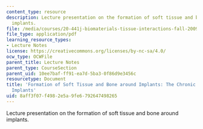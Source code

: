 ```yaml
---
content_type: resource
description: Lecture presentation on the formation of soft tissue and bone around
  implants.
file: /media/courses/20-441j-biomaterials-tissue-interactions-fall-2009/8aff3f07f4982e5a9fe6792647498265_MIT20_441JF09_lec03b_ms.pdf
file_type: application/pdf
learning_resource_types:
- Lecture Notes
license: https://creativecommons.org/licenses/by-nc-sa/4.0/
ocw_type: OCWFile
parent_title: Lecture Notes
parent_type: CourseSection
parent_uid: 10ee7baf-ff91-ea7d-5ba3-0f86d9e3456c
resourcetype: Document
title: 'Formation of Soft Tissue and Bone around Implants: The Chronic Response to
  Implants'
uid: 8aff3f07-f498-2e5a-9fe6-792647498265
---
```

Lecture presentation on the formation of soft tissue and bone around implants.